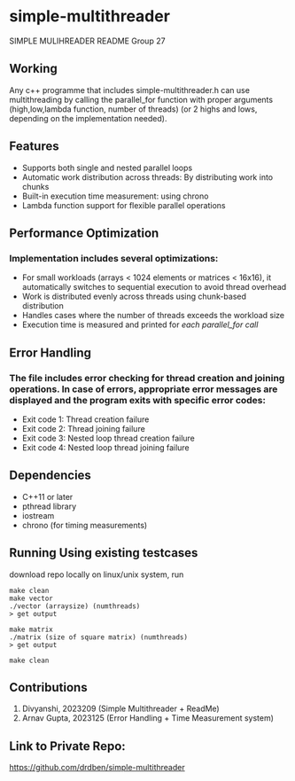 # simple-multithreader
SIMPLE MULIHREADER README Group 27
## Working
Any c++ programme that includes simple-multithreader.h can use multithreading by calling the parallel_for function with proper arguments (high,low,lambda function, number of threads) (or 2 highs and lows, depending on the implementation needed). 
## Features
- Supports both single and nested parallel loops
- Automatic work distribution across threads: By distributing work into chunks
- Built-in execution time measurement: using chrono
- Lambda function support for flexible parallel operations

## Performance Optimization
### Implementation includes several optimizations:
- For small workloads (arrays < 1024 elements or matrices < 16x16), it automatically switches to sequential execution to avoid thread overhead
- Work is distributed evenly across threads using chunk-based distribution
- Handles cases where the number of threads exceeds the workload size
- Execution time is measured and printed for *each parallel_for call*

## Error Handling
### The file includes error checking for thread creation and joining operations. In case of errors, appropriate error messages are displayed and the program exits with specific error codes:
- Exit code 1: Thread creation failure
- Exit code 2: Thread joining failure
- Exit code 3: Nested loop thread creation failure
- Exit code 4: Nested loop thread joining failure

## Dependencies
- C++11 or later
- pthread library
- iostream
- chrono (for timing measurements)
## Running Using existing testcases
download repo locally on linux/unix system, run 

```
make clean
make vector
./vector (arraysize) (numthreads)
> get output

make matrix
./matrix (size of square matrix) (numthreads)
> get output

make clean
```
## Contributions
1. Divyanshi, 2023209 (Simple Multithreader + ReadMe)
2. Arnav Gupta, 2023125 (Error Handling + Time Measurement system)

## Link to Private Repo:
https://github.com/drdben/simple-multithreader
